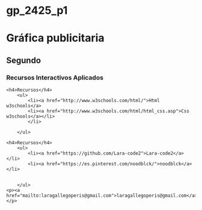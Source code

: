 # gp_2425_p1
<!DOCTYPE html>
<html lang="en">
<head>
    <meta charset="UTF-8">
    <meta name="viewport" content="width=>, initial-scale=1.0">
    <title>p1</title>
</head>
<body>
    <h1>Gráfica publicitaria</h1>
    <h2>Segundo</h2>
    <h3>Recursos Interactivos Aplicados</h3>

    <h4>Recursos</h4>
        <ul>
            <li><a href="http://www.w3schools.com/html/">Html w3schools</a>
            <li><a href="http://www.w3schools.com/html/html_css.asp">Css w3schools</a></li>
            </li>

        </ul>

    <h4>Recursos</h4>
        <ul>
            <li><a href="https://github.com/Lara-code2">Lara-code2</a></li>
            <li><a href="https://es.pinterest.com/noodblck/">noodblck</a></li>


        </ul>
    <p><a href="mailto:laragallegoperis@gmail.com">laragallegoperis@gmail.com</a></p>
</body>
</html>
